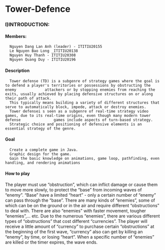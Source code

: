 # Tower-Defence
### I)INTRODUCTION:
#### Members:

      Nguyen Dang Lan Anh (leader) - ITITIU20155
      Le Nguyen Bao Long _ITITIU20138
      Nguyen Huy Thanh - ITITIU20308
      Nguyen Quang Duy - ITITIU20196
      
   
#### Description
      
      Tower defense (TD) is a subgenre of strategy games where the goal is to defend a player's territories or possessions by obstructing the enemy             attackers or by stopping enemies from reaching the exits, usually achieved by placing defensive structures on or along their path of attack.
      This typically means building a variety of different structures that serve to automatically block, impede, attack or destroy enemies. 
      Tower defensei s seen as a subgenre of real-time strategy video games, due to its real-time origins, even though many modern tower defense               games include aspects of turn-based strategy. 
      Strategic choice and positioning of defensive elements is an essential strategy of the genre.
#### Goal
  
      Create a complete game in Java.
      Graphic design for the game.
      Gain the basic knowledge on animations, game loop, pathfinding, even handling, and rendering animations
#### How to play


The player must use “obstruction”, which can inflict damage or cause them to move more slowly, to protect the “base” from incoming waves of “enemy”.
“Base” have a limited “heart” - only a certain number of “enemy” can pass through the “base”.
There are many kinds of “enemies”, some of which can be on the ground or in the air and require different “obstructions” to deal with. There are also “enemies” with faster movement, tougher “enemies”,... etc.
Due to the numerous “enemies”, there are various different types of “obstructions” that cost different “currencies”.
The player will receive a little amount of “currency” to purchase certain “obstructions” at the beginning of the first wave, “currency” also can get by killing an “enemy”, by time, or losing “heart”.
When a specific number of “enemies” are killed or the timer expires, the wave ends.

